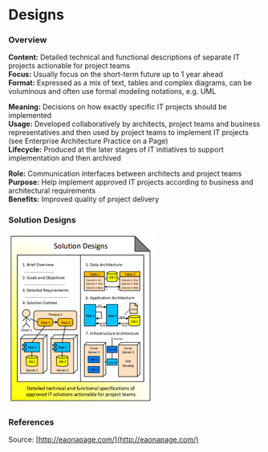 # Designs

### Overview

 **Content:** Detailed technical and functional descriptions of separate IT projects actionable for project teams  
**Focus:** Usually focus on the short-term future up to 1 year ahead  
**Format:** Expressed as a mix of text, tables and complex diagrams, can be voluminous and often use formal modeling notations, e.g. UML

 **Meaning:** Decisions on how exactly specific IT projects should be implemented  
**Usage:** Developed collaboratively by architects, project teams and business representatives and then used by project teams to implement IT projects \(see Enterprise Architecture Practice on a Page\)  
**Lifecycle:** Produced at the later stages of IT initiatives to support implementation and then archived

 **Role:** Communication interfaces between architects and project teams  
**Purpose:** Help implement approved IT projects according to business and architectural requirements  
**Benefits:** Improved quality of project delivery

### Solution Designs

![Source: eaonapage.com](../.gitbook/assets/csvlod_designs_solution_designs.png)

### References

Source: [http://eaonapage.com/](http://eaonapage.com/)

